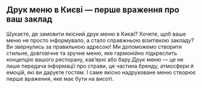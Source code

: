 ## Друк меню в Києві — перше враження про ваш заклад

Шукаєте, де замовити якісний друк меню в Києві? Хочете, щоб ваше меню не просто інформувало, а стало справжньою візитівкою закладу? Ви звернулись за правильною адресою! Ми допоможемо створити стильне, довговічне та зручне меню, яке гармонійно підкреслить концепцію вашого ресторану, кав’ярні або бару.Друк меню — це не лише передача інформації про страви, це частина бренду, атмосфери й емоцій, які ви даруєте гостям. І саме якісно надруковане меню створює перше враження, яке має бути на висоті.